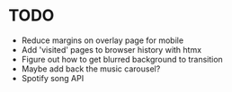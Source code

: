 # TODO

- Reduce margins on overlay page for mobile
- Add 'visited' pages to browser history with htmx
- Figure out how to get blurred background to transition
- Maybe add back the music carousel?
- Spotify song API
